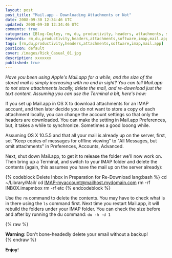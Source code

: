 ```yaml
---           
layout: post
post_title: "Mail.app - Downloading Attachments or Not"
date: 2008-09-30 12:34:46 UTC
updated: 2008-09-30 12:34:46 UTC
comments: true
categories: [Blog-Cogley, rm, du, productivity, headers, attachments, software, imap, mail.app]
keywords: rm,du,productivity,headers,attachments,software,imap,mail.app
tags: [rm,du,productivity,headers,attachments,software,imap,mail.app]
posticon: default
cover: /images/Rick_Casual_01.jpg
description: xxxxxxx
published: true
---
```


_Have you been using Apple's Mail.app for a while, and the size of the stored mail is simply increasing with no end in sight? You can tell Mail.app to not store attachments locally, delete the mail, and re-download just the text content. Assuming you can use the Terminal a bit, here's how:_

If you set up Mail.app in OS X to download attachments for an IMAP account, and then later decide you do not want to store a copy of each attachment locally, you can change the account settings so that only the headers are downloaded. You can make the setting in Mail.app Preferences, but, it takes a while to synchronize. Sometimes a good looong while. 

Assuming OS X 10.5.5 and that all your mail is already up on the server, first, set "Keep copies of messages for offline viewing" to "All Messages, but omit attachments" in Preferences, Accounts, Advanced. 

Next, shut down Mail.app, to get it to release the folder we'll now work on. Then bring up a Terminal, and switch to your IMAP folder and delete the contents (again, this assumes you have the mail up on the server already): 

{% codeblock Delete Inbox in Preparation for Re-Download lang:bash %}
cd ~/Library/Mail/
cd IMAP-myaccount@mailhost.mydomain.com
rm -rf INBOX.imapmbox
rm -rf etc
{% endcodeblock %} 

Use the `rm` command to delete the contents. You may have to check what is in there using the `ls` command first. Next time you restart Mail.app, it will rebuild the folders under your IMAP folder. You can check the size before and after by running the du command: `du -h -d 1`

{% raw %}<div class="alert alert-error"><strong>Warning</strong>: Don't bone-headedly delete your email without a backup!</div>{% endraw %} 

__Enjoy__!